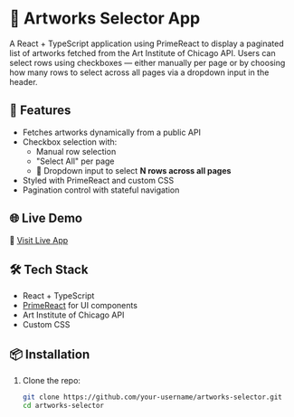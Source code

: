 # 🎨 Artworks Selector App

A React + TypeScript application using PrimeReact to display a paginated list of artworks fetched from the Art Institute of Chicago API. Users can select rows using checkboxes — either manually per page or by choosing how many rows to select across all pages via a dropdown input in the header.

## 🚀 Features

- Fetches artworks dynamically from a public API
- Checkbox selection with:
  - Manual row selection
  - "Select All" per page
  - 🔽 Dropdown input to select **N rows across all pages**
- Styled with PrimeReact and custom CSS
- Pagination control with stateful navigation

## 🌐 Live Demo

🎯  [Visit Live App](https://artwork-apitable.netlify.app/)

## 🛠️ Tech Stack

- React + TypeScript
- [PrimeReact](https://primereact.org/) for UI components
- Art Institute of Chicago API
- Custom CSS

## 📦 Installation

1. Clone the repo:
   ```bash
   git clone https://github.com/your-username/artworks-selector.git
   cd artworks-selector
